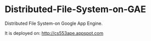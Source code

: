# Distributed-File-System-on-GAE
Distributed File System-on Google App Engine.

It is deployed on:  http://cs553ape.appspot.com 
